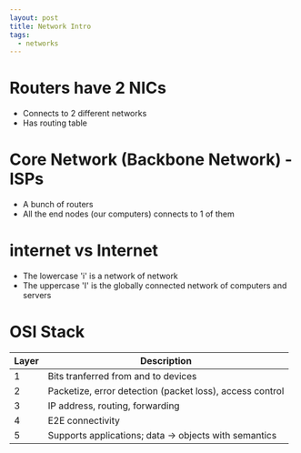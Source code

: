 ```yaml
---
layout: post
title: Network Intro
tags:
  - networks
---
```

# Routers have 2 NICs
- Connects to 2 different networks
- Has routing table

# Core Network (Backbone Network) - ISPs
- A bunch of routers
- All the end nodes (our computers) connects to 1 of them

# internet vs Internet
- The lowercase 'i' is a network of network
- The uppercase 'I' is the globally connected network of computers and servers

# OSI Stack

| Layer | Description                                              |
| ----- | -------------------------------------------------------- |
| 1     | Bits tranferred from and to devices                      |
| 2     | Packetize, error detection (packet loss), access control |
| 3     | IP address, routing, forwarding                          |
| 4     | E2E connectivity                                         |
| 5     | Supports applications; data -> objects with semantics    |
